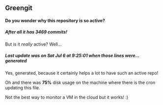 ## Greengit

#### Do you wonder why this repository is so active?

##### After all it has 3469 commits!

But is it *really* active? Well...

##### Last update was on Sat Jul 6 at 9:25:01 when those lines were... generated

Yes, generated, because it certainly helps a lot to have such an active repo!

Oh and there was **75%** disk usage on the machine
where there is the cron updating this file.

Not the best way to monitor a VM in the cloud but it works! :)
